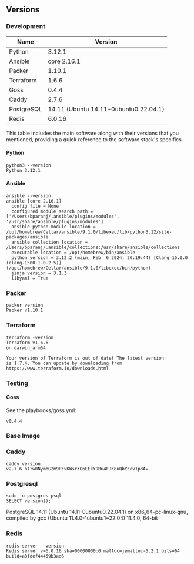 ## Versions

### Development

| Name      | Version                                   |
|-----------|-------------------------------------------|
| Python    | 3.12.1                                    |
| Ansible   | core 2.16.1                               |
| Packer    | 1.10.1                                    |
| Terraform | 1.6.6                                     |
| Goss      | 0.4.4                                     |
| Caddy     | 2.7.6                                     |
| PostgreSQL| 14.11 (Ubuntu 14.11-0ubuntu0.22.04.1)     |
| Redis     | 6.0.16                                    |

This table includes the main software along with their versions that you mentioned, providing a quick reference to the software stack's specifics.

#### Python 

```
python3 --version
Python 3.12.1
```

#### Ansible

```
ansible --version
ansible [core 2.16.1]
  config file = None
  configured module search path = ['/Users/bparanj/.ansible/plugins/modules', '/usr/share/ansible/plugins/modules']
  ansible python module location = /opt/homebrew/Cellar/ansible/9.1.0/libexec/lib/python3.12/site-packages/ansible
  ansible collection location = /Users/bparanj/.ansible/collections:/usr/share/ansible/collections
  executable location = /opt/homebrew/bin/ansible
  python version = 3.12.2 (main, Feb  6 2024, 20:19:44) [Clang 15.0.0 (clang-1500.1.0.2.5)] (/opt/homebrew/Cellar/ansible/9.1.0/libexec/bin/python)
  jinja version = 3.1.3
  libyaml = True
```

### Packer

```
packer version
Packer v1.10.1
```

### Terraform

```
terraform -version
Terraform v1.6.6
on darwin_arm64

Your version of Terraform is out of date! The latest version
is 1.7.4. You can update by downloading from https://www.terraform.io/downloads.html
```

### Testing

#### Goss

See the playbooks/goss.yml:

```
v0.4.4
```

### Base Image

### Caddy

```
caddy version
v2.7.6 h1:w0NymbG2m9PcvKWsrXO6EEkY9Ru4FJK8uQbYcev1p3A=
```

### Postgresql

```
sudo -u postgres psql
SELECT version();
```

PostgreSQL 14.11 (Ubuntu 14.11-0ubuntu0.22.04.1) on x86_64-pc-linux-gnu, compiled by gcc (Ubuntu 11.4.0-1ubuntu1~22.04) 11.4.0, 64-bit

### Redis

```
redis-server --version
Redis server v=6.0.16 sha=00000000:0 malloc=jemalloc-5.2.1 bits=64 build=a3fdef44459b3ad6
```
